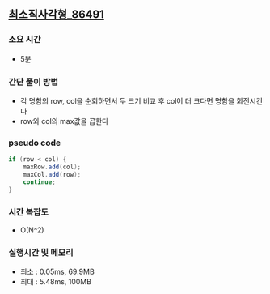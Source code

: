 ## [최소직사각형_86491](https://school.programmers.co.kr/learn/courses/30/lessons/86491)

### 소요 시간
- 5분

### 간단 풀이 방법
- 각 명함의 row, col을 순회하면서 두 크기 비교 후 col이 더 크다면 명함을 회전시킨다
- row와 col의 max값을 곱한다

### pseudo code
```java
if (row < col) {
    maxRow.add(col);
    maxCol.add(row);
    continue;
}
```

### 시간 복잡도
- O(N^2)

### 실행시간 및 메모리
- 최소 : 0.05ms, 69.9MB
- 최대 : 5.48ms, 100MB